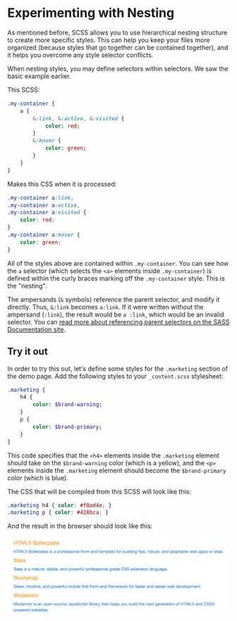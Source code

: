 # Experimenting with Nesting

As mentioned before, SCSS allows you to use hierarchical nesting structure to create more specific styles. This can help you keep your files more organized (because styles that go together can be contained together), and it helps you overcome any style selector conflicts.

When nesting styles, you may define selectors within selectors. We saw the basic example earlier.

This SCSS:

```sass
.my-container {
    a {
        &:link, &:active, &:visited {
            color: red;
        }
        &:hover {
            color: green;
        }
    }
}
```
Makes this CSS when it is processed:

```css
.my-container a:link,
.my-container a:active,
.my-container a:visited {
    color: red;
}
.my-container a:hover {
    color: green;
}
```

All of the styles above are contained within `.my-container`. You can see how the `a` selector (which selects the `<a>` elements inside `.my-container`) is defined within the curly braces marking off the `.my-container` style. This is the "nesting".

The ampersands (`&` symbols) reference the parent selector, and modify it directly. Thus, `&:link` becomes `a:link`. If it were written without the ampersand (`:link`), the result would be `a :link`, which would be an invalid selector. You can [read more about referencing parent selectors on the SASS Documentation site](http://sass-lang.com/documentation/file.SASS_REFERENCE.html#parent-selector).

## Try it out

In order to try this out, let's define some styles for the `.marketing` section of the demo page. Add the following styles to your `_content.scss` stylesheet:

```sass
.marketing {
    h4 {
        color: $brand-warning;
    }
    p {
        color: $brand-primary;
    }
}
```

This code specifies that the `<h4>` elements inside the `.marketing` element should take on the `$brand-warning` color (which is a yellow), and the `<p>` elements inside the `.marketing` element should become the `$brand-primary` color (which is blue).

The CSS that will be compiled from this SCSS will look like this:

```css
.marketing h4 { color: #f0ad4e; }
.marketing p { color: #428bca; }
```

And the result in the browser should look like this:

![Text colors in the marketing area](img/marketing_changes.png)